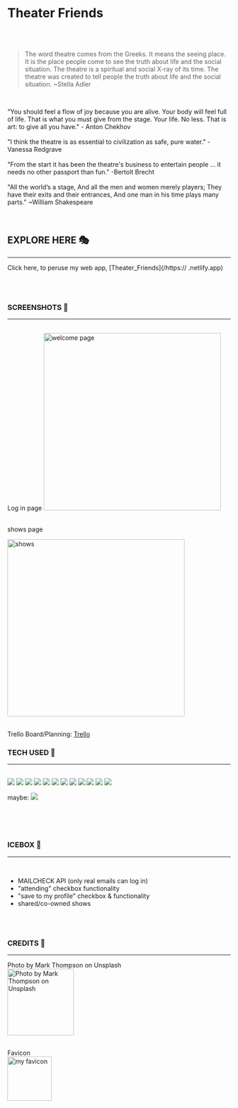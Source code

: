 # Theater Friends 


<br>
<br>

> The word theatre comes from the Greeks. It means the seeing place. It is the place people come to see the truth about life and the social situation. The theatre is a spiritual and social X-ray of its time. The theatre was created to tell people the truth about life and the social situation. ~Stella Adler 

<br>

"You should feel a flow of joy because you are alive. Your body will feel full of life. That is what you must give from the stage. Your life. No less. That is art: to give all you have." - Anton Chekhov<br><br>
"I think the theatre is as essential to civilization as safe, pure water." -Vanessa Redgrave
<br>
<br>
"From the start it has been the theatre's business to entertain people ... it needs no other passport than fun." -Bertolt Brecht
<br><br>
"All the world’s a stage,
And all the men and women merely players;
They have their exits and their entrances,
And one man in his time plays many parts."
~William Shakespeare
<br>
<br>
<br>

## EXPLORE HERE  🎭
___________________

Click here, to peruse my web app, [Theater_Friends](/https:// .netlify.app)

<br>
<br>

### SCREENSHOTS 📸
___________
<br>
Log in page


<img src ="https://imgur.com/ .png" alt="welcome page" width="400"/>
<br>
<br>

shows page



<img src ="https://" alt="shows" width="400"/>
<br>
<br>

Trello Board/Planning: [Trello](https://trello.com/b/areQ48Dy/theaterfriends)
<br>


### TECH USED 👯
________________


<br>
<img src="https://img.shields.io/badge/Python-3776AB?style=for-the-badge&logo=python&logoColor=white">
 <img src="https://img.shields.io/badge/Flask-000000?style=for-the-badge&logo=flask&logoColor=white">
<img src="https://img.shields.io/badge/React_Native-20232A?style=for-the-badge&logo=react&logoColor=61DAFB">
 <img src="https://img.shields.io/badge/React-20232A?style=for-the-badge&logo=react&logoColor=61DAFB">
 <img src="https://img.shields.io/badge/PostgreSQL-316192?style=for-the-badge&logo=postgresql&logoColor=white">
 <img src="https://img.shields.io/badge/HTML5-E34F26?style=for-the-badge&logo=html5&logoColor=white">
 <img src="https://img.shields.io/badge/CSS3-1572B6?style=for-the-badge&logo=css3&logoColor=white">
 <img src="https://img.shields.io/badge/JavaScript-F7DF1E?style=for-the-badge&logo=javascript&logoColor=black">
 <img src="https://img.shields.io/badge/GitHub-100000?style=for-the-badge&logo=github&logoColor=white">
 <img src="https://img.shields.io/badge/Node.js-43853D?style=for-the-badge&logo=node.js&logoColor=white">
 <img src="https://img.shields.io/badge/Netlify-00C7B7?style=for-the-badge&logo=netlify&logoColor=white">
 <img src="https://img.shields.io/badge/Heroku-430098?style=for-the-badge&logo=heroku&logoColor=white">
 
 maybe: <img src="	https://img.shields.io/badge/Amazon_AWS-232F3E?style=for-the-badge&logo=amazon-aws&logoColor=white">

 <br>

 

<br>
<br>

### ICEBOX 🧊
___________________
<br>

- MAILCHECK API (only real emails can log in)
- "attending" checkbox functionality
- "save to my profile" checkbox & functionality
- shared/co-owned shows


<br>
<br>

### CREDITS 🎫
______________________________

Photo by Mark Thompson on Unsplash<br>
<img src="https://i.imgur.com/J4l2ze9.jpg" alt="Photo by Mark Thompson on Unsplash" width="150" />
<br>
<br>

Favicon<br>
<img src="https://i.imgur.com/NaU6Di4.jpg" alt="my favicon" width="100" />
<br><br>

